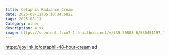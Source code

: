 ```yaml
---
title: Cetaphil Radiance Cream
date: 2025-08-11T05:10:34.682Z
tags: 2025-08-11
Category: other
description: 4.xx
image: https://scontent.fccu7-1.fna.fbcdn.net/v/t39.30808-6/530451197_1911760862715686_6218077124763330850_n.jpg?stp=dst-jpg_p526x296_tt6&_nc_cat=107&ccb=1-7&_nc_sid=aa7b47&_nc_ohc=vrDJmFKRTiwQ7kNvwEYqL--&_nc_oc=AdkE5FKncm7kIUAEVhW13MBNlxz47Uw3hRoU1iBuKFj_AHo8PfPAs59o5sYyvKrqv9xHOych5uHx2_9xvbFIn24I&_nc_zt=23&_nc_ht=scontent.fccu7-1.fna&_nc_gid=38wBjdrqhPNYOHC0xlnrIg&oh=00_AfUHJoLzqf3X0pFhFSdwOWfpvv2UHbDPHNfgiDQGUIrDPQ&oe=689F31DA
---
```

https://joylink.io/cetaphil-48-hour-cream ad